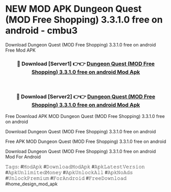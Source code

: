 # NEW MOD APK Dungeon Quest (MOD Free Shopping) 3.3.1.0 free on android - cmbu3
Download Dungeon Quest (MOD Free Shopping) 3.3.1.0 free on android Free Mod APK

<div align="center">
<h3>🔴 Download [Server1] 👉👉 <a href="https://apk-comot.site?title=Dungeon_Quest_(MOD_Free_Shopping)_3.3.1.0_free_on_android">Dungeon Quest (MOD Free Shopping) 3.3.1.0 free on android Mod Apk</a></h3><br>

<h3>🔴 Download [Server2] 👉👉 <a href="https://apk-comot.site?title=Dungeon_Quest_(MOD_Free_Shopping)_3.3.1.0_free_on_android">Dungeon Quest (MOD Free Shopping) 3.3.1.0 free on android Mod Apk</a></h3>
</div>


Free Download APK MOD Dungeon Quest (MOD Free Shopping) 3.3.1.0 free on android

Download Dungeon Quest (MOD Free Shopping) 3.3.1.0 free on android 

Free APK MOD Dungeon Quest (MOD Free Shopping) 3.3.1.0 free on android 

Download Dungeon Quest (MOD Free Shopping) 3.3.1.0 free on android Mod For Android

𝚃𝚊𝚐𝚜: #𝙼𝚘𝚍𝙰𝚙𝚔 #𝙳𝚘𝚠𝚗𝚕𝚘𝚊𝚍𝙼𝚘𝚍𝙰𝚙𝚔 #𝙰𝚙𝚔𝙻𝚊𝚝𝚎𝚜𝚝𝚅𝚎𝚛𝚜𝚒𝚘𝚗 #𝙰𝚙𝚔𝚄𝚗𝚕𝚒𝚖𝚒𝚝𝚎𝚍𝙼𝚘𝚗𝚎𝚢 #𝙰𝚙𝚔𝚄𝚗𝚕𝚘𝚌𝚔𝙰𝚕𝚕 #𝙰𝚙𝚔𝙽𝚘𝙰𝚍𝚜 #𝚄𝚗𝚕𝚘𝚌𝚔𝙿𝚛𝚎𝚖𝚒𝚞𝚖 #𝙵𝚘𝚛𝙰𝚗𝚍𝚛𝚘𝚒𝚍 #𝙵𝚛𝚎𝚎𝙳𝚘𝚠𝚗𝚕𝚘𝚊𝚍 #home_design_mod_apk